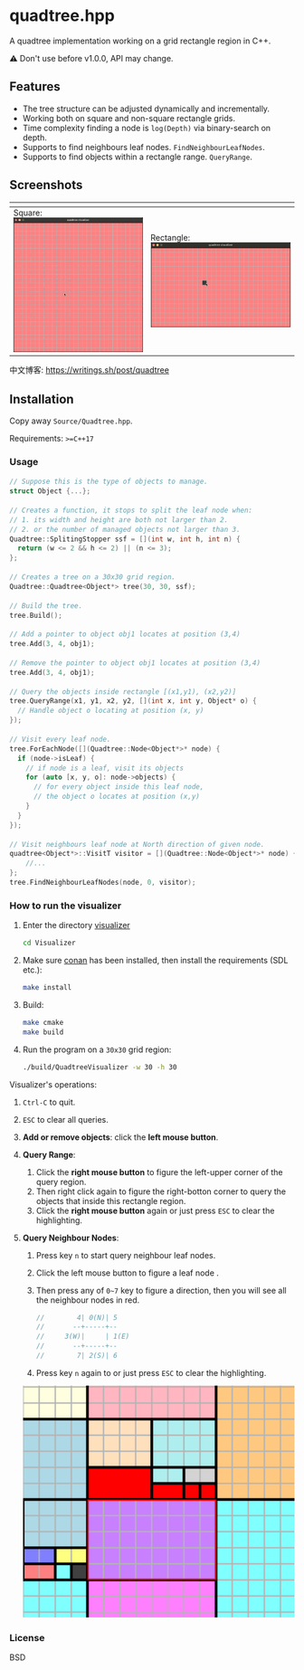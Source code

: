 quadtree.hpp
============

A quadtree implementation working on a grid rectangle region in C++.

⚠️ Don't use before v1.0.0, API may change.

## Features

* The tree structure can be adjusted dynamically and incrementally.
* Working both on square and non-square rectangle grids.
* Time complexity finding a node is `log(Depth)` via binary-search on depth.
* Supports to find neighbours leaf nodes. `FindNeighbourLeafNodes`.
* Supports to find objects within a rectangle range. `QueryRange`.

## Screenshots


| <!-- -->                                           | <!-- -->                                                    |
| -------------------------------------------------- | ----------------------------------------------------------- |
| Square: ![](Misc/images/quadtree-square.gif)       | Rectangle: ![](Misc/images/quadtree-rectangle.gif)          |


中文博客: https://writings.sh/post/quadtree

## Installation

Copy away `Source/Quadtree.hpp`.

Requirements: `>=C++17`

### Usage

```cpp
// Suppose this is the type of objects to manage.
struct Object {...};

// Creates a function, it stops to split the leaf node when:
// 1. its width and height are both not larger than 2.
// 2. or the number of managed objects not larger than 3.
Quadtree::SplitingStopper ssf = [](int w, int h, int n) {
  return (w <= 2 && h <= 2) || (n <= 3);
};

// Creates a tree on a 30x30 grid region.
Quadtree::Quadtree<Object*> tree(30, 30, ssf);

// Build the tree.
tree.Build();

// Add a pointer to object obj1 locates at position (3,4)
tree.Add(3, 4, obj1);

// Remove the pointer to object obj1 locates at position (3,4)
tree.Add(3, 4, obj1);

// Query the objects inside rectangle [(x1,y1), (x2,y2)]
tree.QueryRange(x1, y1, x2, y2, [](int x, int y, Object* o) {
  // Handle object o locating at position (x, y)
});

// Visit every leaf node.
tree.ForEachNode([](Quadtree::Node<Object*>* node) {
  if (node->isLeaf) {
    // if node is a leaf, visit its objects
    for (auto [x, y, o]: node->objects) {
      // for every object inside this leaf node,
      // the object o locates at position (x,y)
    }
  }
});

// Visit neighbours leaf node at North direction of given node.
quadtree<Object*>::VisitT visitor = [](Quadtree::Node<Object*>* node) {
    //...
};
tree.FindNeighbourLeafNodes(node, 0, visitor);
```

### How to run the visualizer

1. Enter the directory [visualizer](visualizer)

   ```bash
   cd Visualizer
   ```

2. Make sure [conan](https://conan.io/) has been installed, then install the requirements (SDL etc.):

   ```bash
   make install
   ```

3. Build:

   ```bash
   make cmake
   make build
   ```

4. Run the program on a `30x30` grid region:

   ```bash
   ./build/QuadtreeVisualizer -w 30 -h 30
   ```

Visualizer's operations:

1. `Ctrl-C` to quit.
2. `ESC` to clear all queries.
3. **Add or remove objects**: click the **left mouse button**.
4. **Query Range**:
   1. Click the **right mouse button** to figure the left-upper corner of the query region.
   2. Then right click again to figure the right-botton corner to query the objects that inside this rectangle region.
   3. Click the **right mouse button** again or just press `ESC` to clear the highlighting.
5. **Query Neighbour Nodes**:
    1. Press key `n` to start query neighbour leaf nodes.
    2. Click the left mouse button to figure a leaf node .
    3. Then press any of `0~7` key to figure a direction, then you will see all the neighbour nodes in red.

       ```cpp
       //        4| 0(N)| 5
       //       --+-----+--
       //     3(W)|     | 1(E)
       //       --+-----+--
       //        7| 2(S)| 6
       ```
    4. Press key `n` again to or just press `ESC` to clear the highlighting.

    ![](Misc/images/quadtree-find-neighbours-demo.jpg)


### License

BSD
